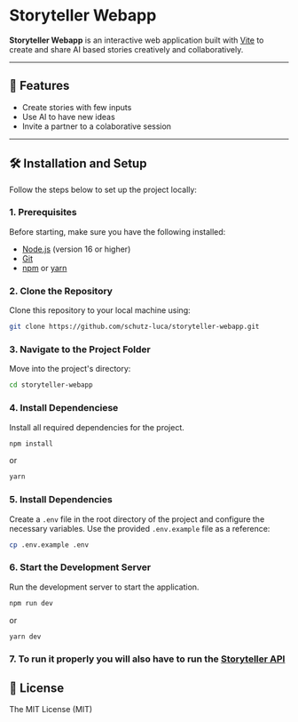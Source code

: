 # Storyteller Webapp

**Storyteller Webapp** is an interactive web application built with [Vite](https://vitejs.dev/) to create and share AI based stories creatively and collaboratively.

---

## 🚀 Features

- Create stories with few inputs
- Use AI to have new ideas
- Invite a partner to a colaborative session

---

## 🛠️ Installation and Setup

Follow the steps below to set up the project locally:

### **1. Prerequisites**
Before starting, make sure you have the following installed:
- [Node.js](https://nodejs.org/) (version 16 or higher)
- [Git](https://git-scm.com/)
- [npm](https://www.npmjs.com/) or [yarn](https://yarnpkg.com/)

### **2. Clone the Repository**
Clone this repository to your local machine using:

```bash
git clone https://github.com/schutz-luca/storyteller-webapp.git
```

### **3. Navigate to the Project Folder**
Move into the project's directory:

```bash
cd storyteller-webapp
```

### **4. Install Dependenciese**
Install all required dependencies for the project.

```bash
npm install
```

or

```bash
yarn
```

### **5. Install Dependencies**
Create a `.env` file in the root directory of the project and configure the necessary variables. Use the provided `.env.example` file as a reference:

```bash
cp .env.example .env
```

### **6. Start the Development Server**
Run the development server to start the application.

```bash
npm run dev
```

or

```bash
yarn dev
```

### **7. To run it properly you will also have to run the [Storyteller API](https://github.com/schutz-luca/storyteller-api)**

## 📄 License

The MIT License (MIT)